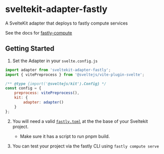 # sveltekit-adapter-fastly

A SvelteKit adapter that deploys to fastly compute services

See the docs for [fastly-compute](https://www.fastly.com/documentation/guides/compute/)


## Getting Started 
1. Set the Adapter in your `svelte.config.js`
``` js
import adapter from 'sveltekit-adapter-fastly';
import { vitePreprocess } from '@sveltejs/vite-plugin-svelte';

/** @type {import('@sveltejs/kit').Config} */
const config = {
	preprocess: vitePreprocess(),
	kit: {
		adapter: adapter()
	}
};
```
2. You will need a valid [`fastly.toml`](https://www.fastly.com/documentation/reference/compute/fastly-toml/) at the the base of your Sveltekit project.
    - Make sure it has a script to run pnpm build.

3. You can test your project via the fastly CLI using `fastly compute serve`

